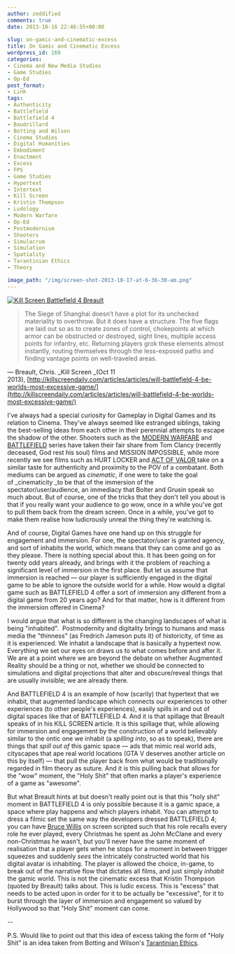```yaml
---
author: zeddified
comments: true
date: 2013-10-16 22:46:55+00:00
 
slug: on-gamic-and-cinematic-excess
title: On Gamic and Cinematic Excess
wordpress_id: 169
categories:
- Cinema and New Media Studies
- Game Studies
- Op-Ed
post_format:
- Link
tags:
- Authenticity
- Battlefield
- Battlefield 4
- Baudrillard
- Botting and Wilson
- Cinema Studies
- Digital Humanities
- Embodiment
- Enactment
- Excess
- FPS
- Game Studies
- Hypertext
- Intertext
- Kill Screen
- Kristin Thompson
- Ludology
- Modern Warfare
- Op-Ed
- Postmodernism
- Shooters
- Simulacrum
- Simulation
- Spatiality
- Tarantinian Ethics
- Theory

image_path: "/img/screen-shot-2013-10-17-at-6-36-30-am.png"
---
```


[![Kill Screen Battlefield 4 Breault](/img/screen-shot-2013-10-17-at-6-36-30-am.png)](http://killscreendaily.com/articles/articles/will-battlefield-4-be-worlds-most-excessive-game/)



> The Siege of Shanghai doesn’t have a plot for its unchecked materiality to overthrow. But it does have a structure. The five flags are laid out so as to create zones of control, chokepoints at which armor can be obstructed or destroyed, sight lines, multiple access points for infantry, etc. Returning players grok these elements almost instantly, routing themselves through the less-exposed paths and finding vantage points on well-traveled areas.

— Breault, Chris. _Kill Screen _(Oct 11 2013), [http://killscreendaily.com/articles/articles/will-battlefield-4-be-worlds-most-excessive-game/](http://killscreendaily.com/articles/articles/will-battlefield-4-be-worlds-most-excessive-game/)</blockquote>



I've always had a special curiosity for Gameplay in Digital Games and its relation to Cinema. They've always seemed like estranged siblings, taking the best-selling ideas from each other in their perennial attempts to escape the shadow of the other. Shooters such as the [MODERN WARFARE](http://en.wikipedia.org/wiki/Call_of_Duty_4:_Modern_Warfare) and [BATTLEFIELD](http://www.battlefield.com/battlefield-4) series have taken their fair share from Tom Clancy (recently deceased, God rest his soul) films and MISSION IMPOSSIBLE, while more recently we see films such as HURT LOCKER and [ACT OF VALOR ](http://www.youtube.com/watch?v=ZnlPgo9TaGo)take on a similar taste for authenticity and proximity to the POV of a combatant. Both mediums can be argued as _cinematic_, if one were to take the goal of _cinematicity _to be that of the immersion of the spectator/user/audience, an immediacy that Bolter and Grusin speak so much about. But of course, one of the tricks that they don't tell you about is that if you really want your audience to go wow, once in a while you've got to pull them back from the dream screen. Once in a while, you've got to make them realise how ludicrously unreal the thing they're watching is.

And of course, Digital Games have one hand up on this struggle for engagement and immersion. For one, the spectator/user is granted agency, and sort of inhabits the world, which means that they can come and go as they please. There is nothing special about this. It has been going on for twenty odd years already, and brings with it the problem of reaching a significant level of immersion in the first place. But let us assume that immersion is reached — our player is sufficiently engaged in the digital game to be able to ignore the outside world for a while. How would a digital game such as BATTLEFIELD 4 offer a sort of immersion any different from a digital game from 20 years ago? And for that matter, how is it different from the immersion offered in Cinema?

I would argue that what is so different is the changing landscapes of what is being "inhabited".  Postmodernity and digitality brings to humans and mass media the "thinness" (as Fredrich Jameson puts it) of historicity, of time as it is experienced. We inhabit a landscape that is basically a hypertext now. Everything we set our eyes on draws us to what comes before and after it. We are at a point where we are beyond the debate on whether Augmented Reality should be a thing or not, whether we should be connected to simulations and digital projections that alter and obscure/reveal things that are usually invisible; we are already there.

And BATTLEFIELD 4 is an example of how (scarily) that hypertext that we inhabit, that augmented landscape which connects our experiences to other experiences (to other people's experiences), easily spills in and out of digital spaces like that of BATTLEFIELD 4. And it is that spillage that Breault speaks of in his KILL SCREEN article. It is this spillage that, while allowing for immersion and engagement by the construction of a world believably similar to the ontic one we inhabit (a _spilling into_, so as to speak), there are things that _spill out of_ this gamic space — ads that mimic real world ads, cityscapes that ape real world locations (GTA V deserves another article on this by itself) — that pull the player back from what would be traditionally regarded in film theory as suture. And it is this pulling back that allows for the "wow" moment, the "Holy Shit" that often marks a player's experience of a game as "awesome".

But what Breault hints at but doesn't really point out is that this "holy shit" moment in BATTLEFIELD 4 is only possible because it is a gamic space, a space where play happens and which players inhabit. You can attempt to dress a filmic set the same way the developers dressed BATTLEFIELD 4; you can have [Bruce Willis](http://www.imdb.com/title/tt1245526/) on screen scripted such that his role recalls every role he ever played, every Christmas he spent as John McClane and every non-Christmas he wasn't, but you'll never have the same moment of realisation that a player gets when he stops for a moment in between trigger squeezes and suddenly _sees_ the intricately constructed world that his digital avatar is inhabiting. The player is allowed the choice, in-game, to break out of the narrative flow that dictates all films, and just simply _inhabit_ the gamic world. This is not the cinematic excess that Kristin Thompson (quoted by Breault) talks about. This is ludic excess. This is "excess" that needs to be acted upon in order for it to be actually be "excessive", for it to burst through the layer of immersion and engagement so valued by Hollywood so that "Holy Shit" moment can come.

--

P.S. Would like to point out that this idea of excess taking the form of "Holy Shit" is an idea taken from Botting and Wilson's [Tarantinian Ethics](http://books.google.com.sg/books/about/The_Tarantinian_ethics.html?id=UxnuAAAAMAAJ&redir_esc=y).
